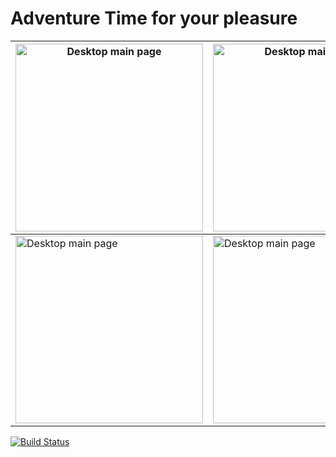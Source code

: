 Adventure Time for your pleasure
=================================

| <img src="http://habrastorage.org/files/2f8/517/678/2f8517678f9a4d26993a283a110a853e.png" alt="Desktop main page" width="300" /> | <img src="http://habrastorage.org/files/31d/d79/7ef/31dd797ef9f142849b579a963ec9907e.png" alt="Desktop main page" width="300"> |
|---|---|
| <img src="http://habrastorage.org/files/3ed/c4e/bfd/3edc4ebfdf554ecf870aefd9ca13a5e3.png" alt="Desktop main page" width="300"> | <img src="http://habrastorage.org/files/df8/0cf/6df/df80cf6df162448082429494b6f32e27.png" alt="Desktop main page" width="300"> |

[![Build Status](https://travis-ci.org/agudulin/at-for-pleasure.svg?branch=master)](https://travis-ci.org/agudulin/at-for-pleasure)
